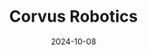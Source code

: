 ---  
layout: startup_page  
title: "Corvus Robotics"  
id: "corvusrobotics.com"  
permalink: "/corvusroboticscorvusrobotics.com10082024/"  
website: "https://www.corvus-robotics.com/"  
funding_round: "Series A"  
funding_amount: "$18M"  
investors: "S2G Ventures, Spero Ventures"  
about: "Corvus Robotics provides autonomous inventory management systems using drone-powered technology. Their Corvus One system operates independently in warehouses, offering efficient and accurate inventory management without requiring additional infrastructure. This 'robots as a service' model improves operational efficiency and reduces costs for clients."  
markets: "Robotics, AI, Logistics, Warehouse Automation, Transportation, Supply Chain and Storage"  
hq: "Boston, Massachusetts, United States"  
founded_year: "2017"  
linkedin: "https://www.linkedin.com/company/corvus-robotics"  
twitter: "https://twitter.com/CorvusRobotics"  
instagram: ""  
facebook: ""  
crunchbase: "https://www.crunchbase.com/organization/corvus-robotics"  
pitchbook: "https://pitchbook.com/profiles/company/185063-32"  

date_display: "08-Oct-2024"  
date: "2024-10-08"

# SEO Optimization  
meta_title: "Corvus Robotics - Series A Funding ($18M)"  
meta_description: "Corvus Robotics, Corvus Robotics provides autonomous inventory management systems using drone-powered technology. Their Corvus One system operates independently in war..."  
meta_keywords: "Corvus Robotics, Robotics, AI, Logistics, Warehouse Automation, Transportation, Supply Chain and Storage, Series A funding"  
canonical_url: "https://startup.projectstartups.com/corvusroboticscorvusrobotics.com10082024/"  
---